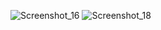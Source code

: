 ![Screenshot_16](https://github.com/user-attachments/assets/620f85a0-e56a-4a62-a1f5-b1eb1207f993)
![Screenshot_18](https://github.com/user-attachments/assets/66b16b03-8c20-4234-af9d-199f0f97670c)

